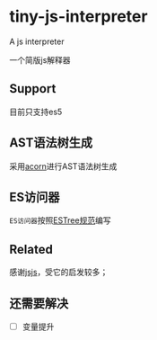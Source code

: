 # tiny-js-interpreter
A js interpreter

一个简版js解释器

## Support

目前只支持es5

## AST语法树生成

采用[acorn](https://github.com/acornjs/acorn)进行AST语法树生成

## ES访问器

`ES访问器`按照[ESTree规范](https://github.com/estree/estree)编写

## Related

感谢[jsjs](https://github.com/bramblex/jsjs)，受它的启发较多；

## 还需要解决

- [ ] 变量提升